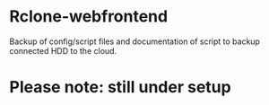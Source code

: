 # Rclone-webfrontend
Backup of config/script files and documentation of script to backup connected HDD to the cloud.

# Please note: still under setup
